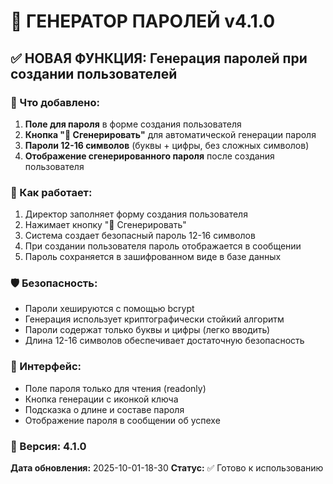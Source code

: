 # 🔑 ГЕНЕРАТОР ПАРОЛЕЙ v4.1.0

## ✅ НОВАЯ ФУНКЦИЯ: Генерация паролей при создании пользователей

### 🎯 Что добавлено:

1. **Поле для пароля** в форме создания пользователя
2. **Кнопка "🔑 Сгенерировать"** для автоматической генерации пароля
3. **Пароли 12-16 символов** (буквы + цифры, без сложных символов)
4. **Отображение сгенерированного пароля** после создания пользователя

### 🔧 Как работает:

1. Директор заполняет форму создания пользователя
2. Нажимает кнопку "🔑 Сгенерировать" 
3. Система создает безопасный пароль 12-16 символов
4. При создании пользователя пароль отображается в сообщении
5. Пароль сохраняется в зашифрованном виде в базе данных

### 🛡️ Безопасность:

- Пароли хешируются с помощью bcrypt
- Генерация использует криптографически стойкий алгоритм
- Пароли содержат только буквы и цифры (легко вводить)
- Длина 12-16 символов обеспечивает достаточную безопасность

### 📱 Интерфейс:

- Поле пароля только для чтения (readonly)
- Кнопка генерации с иконкой ключа
- Подсказка о длине и составе пароля
- Отображение пароля в сообщении об успехе

### 🚀 Версия: 4.1.0

**Дата обновления:** 2025-10-01-18-30
**Статус:** ✅ Готово к использованию
